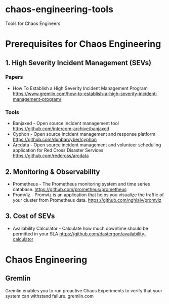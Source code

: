 # chaos-engineering-tools
Tools for Chaos Engineers

# Prerequisites for Chaos Engineering

## 1. High Severity Incident Management (SEVs)

### Papers
* How To Establish a High Severity Incident Management Program https://www.gremlin.com/how-to-establish-a-high-severity-incident-management-program/

### Tools 
* Banjaxed - Open source incident management tool https://github.com/intercom-archive/banjaxed
* Cyphon - Open source incident management and response platform https://github.com/dunbarcyber/cyphon
* Arcdata - Open source incident management and volunteer scheduling application for Red Cross Disaster Services https://github.com/redcross/arcdata

## 2. Monitoring & Observability 

* Prometheus - The Prometheus monitoring system and time series database. https://github.com/prometheus/prometheus
* PromViz - Promviz is an application that helps you visualize the traffic of your cluster from Prometheus data. https://github.com/nghialv/promviz

## 3. Cost of SEVs

* Availability Calculator - Calculate how much downtime should be permitted in your SLA https://github.com/dastergon/availability-calculator

# Chaos Engineering 

## Gremlin 

Gremlin enables you to run proactive Chaos Experiments to verify that your system can withstand failure. gremlin.com 

